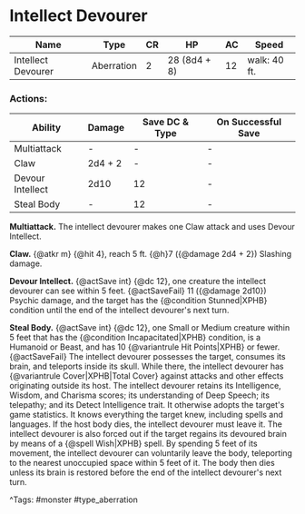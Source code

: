 # Intellect Devourer

| Name | Type | CR | HP | AC | Speed |
|------|------|----|----|----|-------|
| Intellect Devourer | Aberration | 2 | 28 (8d4 + 8) | 12 | walk: 40 ft. |

### Actions:

| Ability | Damage | Save DC & Type | On Successful Save |
|---------|--------|----------------|--------------------|
| Multiattack | - | - | - |
| Claw | 2d4 + 2 | - | - |
| Devour Intellect | 2d10 | 12 | - |
| Steal Body | - | 12 | - |


**Multiattack.** The intellect devourer makes one Claw attack and uses Devour Intellect.

**Claw.** {@atkr m} {@hit 4}, reach 5 ft. {@h}7 ({@damage 2d4 + 2}) Slashing damage.

**Devour Intellect.** {@actSave int} {@dc 12}, one creature the intellect devourer can see within 5 feet. {@actSaveFail} 11 ({@damage 2d10}) Psychic damage, and the target has the {@condition Stunned|XPHB} condition until the end of the intellect devourer's next turn.

**Steal Body.** {@actSave int} {@dc 12}, one Small or Medium creature within 5 feet that has the {@condition Incapacitated|XPHB} condition, is a Humanoid or Beast, and has 10 {@variantrule Hit Points|XPHB} or fewer. {@actSaveFail} The intellect devourer possesses the target, consumes its brain, and teleports inside its skull. While there, the intellect devourer has {@variantrule Cover|XPHB|Total Cover} against attacks and other effects originating outside its host. The intellect devourer retains its Intelligence, Wisdom, and Charisma scores; its understanding of Deep Speech; its telepathy; and its Detect Intelligence trait. It otherwise adopts the target's game statistics. It knows everything the target knew, including spells and languages. If the host body dies, the intellect devourer must leave it. The intellect devourer is also forced out if the target regains its devoured brain by means of a {@spell Wish|XPHB} spell. By spending 5 feet of its movement, the intellect devourer can voluntarily leave the body, teleporting to the nearest unoccupied space within 5 feet of it. The body then dies unless its brain is restored before the end of the intellect devourer's next turn.

^Tags: #monster #type_aberration